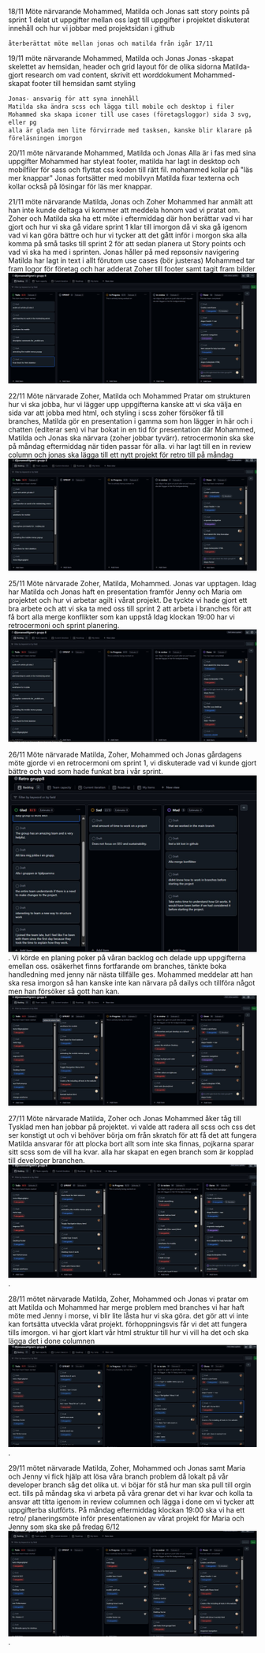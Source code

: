18/11
Möte närvarande Mohammed, Matilda och Jonas
satt story points på sprint 1
delat ut uppgifter mellan oss
lagt till uppgifter i projektet
diskuterat innehåll och hur vi jobbar med projektsidan i github

    återberättat möte mellan jonas och matilda från igår 17/11

19/11 möte närvarande Mohammed, Matilda och Jonas
Jonas -skapat skelettet av hemsidan, header och grid layout för de olika sidorna
Matilda- gjort research om vad content, skrivit ett worddokument
Mohammed- skapat footer till hemsidan samt styling

    Jonas- ansvarig för att syna innehåll
    Matilda ska ändra scss och lägga till mobile och desktop i filer
    Mohammed ska skapa iconer till use cases (företagsloggor) sida 3 svg, eller pg
    alla är glada men lite förvirrade med tasksen, kanske blir klarare på föreläsningen imorgon

20/11
möte närvarande Mohammed, Matilda och Jonas
Alla är i fas med sina uppgifter
Mohammed har styleat footer, matilda har lagt in desktop och mobilfiler för sass och flyttat css koden till rätt fil.
mohammed kollar på "läs mer knappar"
Jonas fortsätter med mobilvyn
Matilda fixar texterna och kollar också på lösingar för läs mer knappar.

21/11
möte närvarande Matilda, Jonas och Zoher
Mohammed har anmält att han inte kunde deltaga vi kommer att meddela honom vad vi pratat om.
Zoher och Matilda ska ha ett möte i eftermiddag där hon berättar vad vi har gjort och hur vi ska gå vidare
sprint 1 klar till imorgon då vi ska gå igenom vad vi kan göra bättre och hur vi tycker att det gått
inför i morgon ska alla komma på små tasks till sprint 2 för att sedan planera ut Story points och vad vi ska ha med i sprinten.
Jonas håller på med repsonsiv navigering
Matilda har lagt in text i allt förutom use cases (bör justeras)
Mohammed tar fram logor för företag och har adderat Zoher till footer samt tagit fram bilder
![backlog20241121](/assets/printscreens/daily20241121.jpg)

22/11
Möte närvarade Zoher, Matilda och Mohammed
Pratar om strukturen hur vi ska jobba, hur vi lägger upp uppgifterna
kanske att vi ska välja en sida var att jobba med html, och styling i scss
zoher försöker få till branches, Matilda gör en presentation i gamma som hon lägger in här och i chatten (editerar sen)
vi har bokat in en tid för presentation där Mohammed, Matilda och Jonas ska närvara (zoher jobbar tyvärr).
retrocermonin ska ske på måndag eftermiddag när tiden passar för alla.
vi har lagt till en in review column och jonas ska lägga till ett nytt projekt för retro till på måndag
![backlog20241122](/assets/printscreens/daily20241122.jpg)

25/11
Möte närvarade Zoher, Matilda, Mohammed. Jonas var upptagen.
Idag har Matilda och Jonas haft en presentation framför Jenny och Maria om projektet och hur vi arbetar agilt i vårat projekt.
De tyckte vi hade gjort ett bra arbete och att vi ska ta med oss till sprint 2 att arbeta i branches för att få bort alla merge konflikter som kan uppstå
Idag klockan 19:00 har vi retrocermoni och sprint planering.
![backlog20241125](/assets/printscreens/daily20241125.jpg)

26/11
Möte närvarade Matilda, Zoher, Mohammed och Jonas
gårdagens möte gjorde vi en retrocermoni om sprint 1, vi diskuterade vad vi kunde gjort bättre och vad som hade funkat bra i vår sprint.
![retro20241125](/assets/printscreens/retro20241125.jpg). Vi körde en planing poker på våran backlog och delade upp uppgifterna emellan oss.
osäkerhet finns fortfarande om branches, tänkte boka handledning med jenny när nästa tillfälle ges.
Mohammed meddelar att han ska resa imorgon så han kanske inte kan närvara på dailys och tillföra något men han försöker så gott han kan.
![backlog20241126](/assets/printscreens/daily20241126.jpg)

27/11
Möte närvarade Matilda, Zoher och Jonas
Mohammed åker tåg till Tysklad men han jobbar på projektet.
vi valde att radera all scss och css det ser konstigt ut och vi behöver börja om från skratch för att få det att fungera
Matilda ansvarar för att plocka bort allt som inte ska finnas, pojkarna sparar sitt scss som de vill ha kvar.
alla har skapat en egen branch som är kopplad till developer branchen.
![backlog20241127](/assets/printscreens/daily20241127.jpg).

28/11 
mötet närvarade Matilda, Zoher, Mohammed och Jonas 
vi pratar om att Matilda och Mohammed har merge problem med branches vi har haft möte med Jenny i morse, vi blir lite låsta hur vi ska göra.
det gör att vi inte kan fortsätta utveckla vårat projekt.
förhoppningsvis får vi det att fungera tills imorgon. vi har gjort klart vår html struktur till hur vi vill ha det och ska lägga det i done columnen ![backlog20241128](/assets/printscreens/daily20241128.jpg).

29/11
mötet närvarade Matilda, Zoher, Mohammed och Jonas samt Maria och Jenny
vi fick hjälp att lösa våra branch problem då lokalt på vår developer branch såg det olika ut.
vi böjar för stå hur man ska pull till orgin ect.
tills på måndag ska vi arbeta på våra grenar det vi har kvar och kolla ta ansvar att titta igenom in review columnen och lägga i done om vi tycker att uppgifterba slutförts.
På måndag eftermiddag klockan 19:00 ska vi ha ett retro/ planeringsmöte inför presentationen av vårat projekt för Maria och Jenny som ska ske på fredag 6/12
![backlog20241129](/assets/printscreens/daily20241129.jpg).
